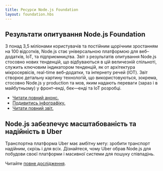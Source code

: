 ```yaml
---
title: Ресурси Node.js Foundation
layout: foundation.hbs
---
```


## Результати опитування Node.js Foundation

З понад 3,5 міліонами користувачів та постійним щорічним зростанням на
100 відсотків, Node.js стає універсальною платформою для веб–додатків, IoT,
та підприємництва. Звіт з результатів опитування Node.js стосовно
нових тенденцій, що відбуваються в цій величезній спільноті,
служить ключовим індикатором тенденцій, як от архітектура мікросервісів,
real-time веб–додатки, та інтернету речей (IOT). Звіт створює
детальну картину технологій, що використовуються, зокрема,
стосовно Node.js у production та мов, яким надають переваги
(зараз і в майбутньому) у фронт–енді, бек—енді та IoT розробці.

* [Читати повний анонс.](/en/blog/announcements/nodejs-foundation-survey/)
* [Подивитись інфографіку.](/static/documents/2016-survey-infographic.png)
* [Читати повний звіт.](/static/documents/2016-survey-report.pdf)

## Node.js забезпечує масштабованість та надійність в Uber

Транспортна платформа Uber має амбітну мету: зробити транспорт надійним,
скрізь і для всіх. Дізнайтеся, чому Uber обрав Node.js для побудови
своєї платформи і масивної системи для пошуку співпадінь.

Читайте [повне дослідження](/static/documents/casestudies/Nodejs-at-Uber.pdf).
